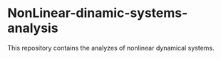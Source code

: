 # NonLinear-dinamic-systems-analysis
This repository contains the analyzes of nonlinear dynamical systems.
